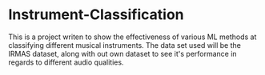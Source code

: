 # Instrument-Classification

This is a project writen to show the effectiveness of various ML methods at classifying different
musical instruments. The data set used will be the IRMAS dataset, along with out own dataset to see
it's performance in regards to different audio qualities.
